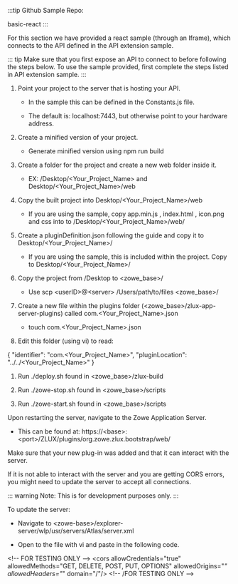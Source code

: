 <?xml version="1.0" encoding="UTF-8"?><?workdir /opt/dita-ot/out/.tmp?><?workdir-uri file:/opt/dita-ot/out/.tmp/?><?path2project ../../?><?path2project-uri ../../?><?path2rootmap-uri ../../?><topic xmlns:ditaarch="http://dita.oasis-open.org/architecture/2005/" xmlns:dita-ot="http://dita-ot.sourceforge.net/ns/201007/dita-ot" class="- topic/topic " ditaarch:DITAArchVersion="1.2" domains="(topic hi-d) (topic ut-d) (topic indexing-d) (topic hazard-d) (topic abbrev-d) (topic pr-d) (topic sw-d) (topic ui-d)" id="add-a-react-app-to-zowe" xtrf="file:/opt/dita-ot/data/extend/extend-desktop/react-sample.md" xtrc="topic:1;182:3"><title class="- topic/title " xtrf="file:/opt/dita-ot/data/extend/extend-desktop/react-sample.md" xtrc="title:1;182:3">Add a React app to Zowe</title><body class="- topic/body " xtrf="file:/opt/dita-ot/data/extend/extend-desktop/react-sample.md" xtrc="body:1;182:3"><p class="- topic/p " xtrf="file:/opt/dita-ot/data/extend/extend-desktop/react-sample.md" xtrc="p:1;182:3">:::tip Github Sample Repo:
<xref class="- topic/xref " href="https://github.com/zowe/webui-scenarios/tree/master/basic-react" format="html" scope="external" xtrf="file:/opt/dita-ot/data/extend/extend-desktop/react-sample.md" xtrc="xref:1;182:3">basic-react</xref>
:::</p><p class="- topic/p " xtrf="file:/opt/dita-ot/data/extend/extend-desktop/react-sample.md" xtrc="p:2;182:3">For this section we have provided a react sample (through an Iframe), which connects to the API defined in the API extension sample.</p><p class="- topic/p " xtrf="file:/opt/dita-ot/data/extend/extend-desktop/react-sample.md" xtrc="p:3;182:3">::: tip
Make sure that you first expose an API to connect to before following the steps below. To use the sample provided, first complete the steps listed in <xref class="- topic/xref " href="9a0bbf417284d2e2df871dc7106b6899a28d0dda.md" dita-ot:orig-format="markdown" format="dita" xtrf="file:/opt/dita-ot/data/extend/extend-desktop/react-sample.md" xtrc="xref:2;182:3">API extension sample</xref>.
:::</p></body><topic class="- topic/topic " ditaarch:DITAArchVersion="1.2" domains="(topic hi-d) (topic ut-d) (topic indexing-d) (topic hazard-d) (topic abbrev-d) (topic pr-d) (topic sw-d) (topic ui-d)" id="to-install" xtrf="file:/opt/dita-ot/data/extend/extend-desktop/react-sample.md" xtrc="topic:2;182:3"><title class="- topic/title " xtrf="file:/opt/dita-ot/data/extend/extend-desktop/react-sample.md" xtrc="title:2;182:3">To Install</title><body class="- topic/body " xtrf="file:/opt/dita-ot/data/extend/extend-desktop/react-sample.md" xtrc="body:2;182:3"><ol class="- topic/ol " xtrf="file:/opt/dita-ot/data/extend/extend-desktop/react-sample.md" xtrc="ol:1;182:3"><li class="- topic/li " xtrf="file:/opt/dita-ot/data/extend/extend-desktop/react-sample.md" xtrc="li:1;182:3"><p class="- topic/p " xtrf="file:/opt/dita-ot/data/extend/extend-desktop/react-sample.md" xtrc="p:4;182:3">Point your project to the server that is hosting your API.</p><ul class="- topic/ul " xtrf="file:/opt/dita-ot/data/extend/extend-desktop/react-sample.md" xtrc="ul:1;182:3"><li class="- topic/li " xtrf="file:/opt/dita-ot/data/extend/extend-desktop/react-sample.md" xtrc="li:2;182:3"><p class="- topic/p " xtrf="file:/opt/dita-ot/data/extend/extend-desktop/react-sample.md" xtrc="p:5;182:3">In the sample this can be defined in the <codeph class="+ topic/ph pr-d/codeph " xtrf="file:/opt/dita-ot/data/extend/extend-desktop/react-sample.md" xtrc="codeph:1;182:3">Constants.js</codeph> file.</p></li><li class="- topic/li " xtrf="file:/opt/dita-ot/data/extend/extend-desktop/react-sample.md" xtrc="li:3;182:3"><p class="- topic/p " xtrf="file:/opt/dita-ot/data/extend/extend-desktop/react-sample.md" xtrc="p:6;182:3">The default is: <codeph class="+ topic/ph pr-d/codeph " xtrf="file:/opt/dita-ot/data/extend/extend-desktop/react-sample.md" xtrc="codeph:2;182:3">localhost:7443</codeph>, but otherwise point to your hardware address.</p></li></ul></li><li class="- topic/li " xtrf="file:/opt/dita-ot/data/extend/extend-desktop/react-sample.md" xtrc="li:4;182:3"><p class="- topic/p " xtrf="file:/opt/dita-ot/data/extend/extend-desktop/react-sample.md" xtrc="p:7;182:3">Create a minified version of your project.</p><ul class="- topic/ul " xtrf="file:/opt/dita-ot/data/extend/extend-desktop/react-sample.md" xtrc="ul:2;182:3"><li class="- topic/li " xtrf="file:/opt/dita-ot/data/extend/extend-desktop/react-sample.md" xtrc="li:5;182:3"><p class="- topic/p " xtrf="file:/opt/dita-ot/data/extend/extend-desktop/react-sample.md" xtrc="p:8;182:3">Generate minified version using <codeph class="+ topic/ph pr-d/codeph " xtrf="file:/opt/dita-ot/data/extend/extend-desktop/react-sample.md" xtrc="codeph:3;182:3">npm run build</codeph></p></li></ul></li><li class="- topic/li " xtrf="file:/opt/dita-ot/data/extend/extend-desktop/react-sample.md" xtrc="li:6;182:3"><p class="- topic/p " xtrf="file:/opt/dita-ot/data/extend/extend-desktop/react-sample.md" xtrc="p:9;182:3">Create a folder for the project and create a new <codeph class="+ topic/ph pr-d/codeph " xtrf="file:/opt/dita-ot/data/extend/extend-desktop/react-sample.md" xtrc="codeph:4;182:3">web</codeph> folder inside it.</p><ul class="- topic/ul " xtrf="file:/opt/dita-ot/data/extend/extend-desktop/react-sample.md" xtrc="ul:3;182:3"><li class="- topic/li " xtrf="file:/opt/dita-ot/data/extend/extend-desktop/react-sample.md" xtrc="li:7;182:3"><p class="- topic/p " xtrf="file:/opt/dita-ot/data/extend/extend-desktop/react-sample.md" xtrc="p:10;182:3">EX: <codeph class="+ topic/ph pr-d/codeph " xtrf="file:/opt/dita-ot/data/extend/extend-desktop/react-sample.md" xtrc="codeph:5;182:3">/Desktop/&lt;Your_Project_Name&gt;</codeph> and <codeph class="+ topic/ph pr-d/codeph " xtrf="file:/opt/dita-ot/data/extend/extend-desktop/react-sample.md" xtrc="codeph:6;182:3">Desktop/&lt;Your_Project_Name&gt;/web</codeph></p></li></ul></li><li class="- topic/li " xtrf="file:/opt/dita-ot/data/extend/extend-desktop/react-sample.md" xtrc="li:8;182:3"><p class="- topic/p " xtrf="file:/opt/dita-ot/data/extend/extend-desktop/react-sample.md" xtrc="p:11;182:3">Copy the built project into <codeph class="+ topic/ph pr-d/codeph " xtrf="file:/opt/dita-ot/data/extend/extend-desktop/react-sample.md" xtrc="codeph:7;182:3">Desktop/&lt;Your_Project_Name&gt;/web</codeph></p><ul class="- topic/ul " xtrf="file:/opt/dita-ot/data/extend/extend-desktop/react-sample.md" xtrc="ul:4;182:3"><li class="- topic/li " xtrf="file:/opt/dita-ot/data/extend/extend-desktop/react-sample.md" xtrc="li:9;182:3"><p class="- topic/p " xtrf="file:/opt/dita-ot/data/extend/extend-desktop/react-sample.md" xtrc="p:12;182:3">If you are using the sample, copy <codeph class="+ topic/ph pr-d/codeph " xtrf="file:/opt/dita-ot/data/extend/extend-desktop/react-sample.md" xtrc="codeph:8;182:3">app.min.js</codeph> , <codeph class="+ topic/ph pr-d/codeph " xtrf="file:/opt/dita-ot/data/extend/extend-desktop/react-sample.md" xtrc="codeph:9;182:3">index.html</codeph> , <codeph class="+ topic/ph pr-d/codeph " xtrf="file:/opt/dita-ot/data/extend/extend-desktop/react-sample.md" xtrc="codeph:10;182:3">icon.png</codeph> and <codeph class="+ topic/ph pr-d/codeph " xtrf="file:/opt/dita-ot/data/extend/extend-desktop/react-sample.md" xtrc="codeph:11;182:3">css</codeph> into to <codeph class="+ topic/ph pr-d/codeph " xtrf="file:/opt/dita-ot/data/extend/extend-desktop/react-sample.md" xtrc="codeph:12;182:3">/Desktop/&lt;Your_Project_Name&gt;/web/</codeph></p></li></ul></li><li class="- topic/li " xtrf="file:/opt/dita-ot/data/extend/extend-desktop/react-sample.md" xtrc="li:10;182:3"><p class="- topic/p " xtrf="file:/opt/dita-ot/data/extend/extend-desktop/react-sample.md" xtrc="p:13;182:3">Create a <codeph class="+ topic/ph pr-d/codeph " xtrf="file:/opt/dita-ot/data/extend/extend-desktop/react-sample.md" xtrc="codeph:13;182:3">pluginDefinition.json</codeph> <xref class="- topic/xref " href="2aedf2a48aed02f068a67190ff7716f486c645fd.md#configuring-your-app-for-zowe" dita-ot:orig-format="markdown" format="dita" xtrf="file:/opt/dita-ot/data/extend/extend-desktop/react-sample.md" xtrc="xref:3;182:3">following the guide</xref> and copy it to <codeph class="+ topic/ph pr-d/codeph " xtrf="file:/opt/dita-ot/data/extend/extend-desktop/react-sample.md" xtrc="codeph:14;182:3">Desktop/&lt;Your_Project_Name&gt;/</codeph></p><ul class="- topic/ul " xtrf="file:/opt/dita-ot/data/extend/extend-desktop/react-sample.md" xtrc="ul:5;182:3"><li class="- topic/li " xtrf="file:/opt/dita-ot/data/extend/extend-desktop/react-sample.md" xtrc="li:11;182:3"><p class="- topic/p " xtrf="file:/opt/dita-ot/data/extend/extend-desktop/react-sample.md" xtrc="p:14;182:3">If you are using the sample, this is included within the project. Copy to <codeph class="+ topic/ph pr-d/codeph " xtrf="file:/opt/dita-ot/data/extend/extend-desktop/react-sample.md" xtrc="codeph:15;182:3">Desktop/&lt;Your_Project_Name&gt;/</codeph></p></li></ul></li><li class="- topic/li " xtrf="file:/opt/dita-ot/data/extend/extend-desktop/react-sample.md" xtrc="li:12;182:3"><p class="- topic/p " xtrf="file:/opt/dita-ot/data/extend/extend-desktop/react-sample.md" xtrc="p:15;182:3">Copy the project from <codeph class="+ topic/ph pr-d/codeph " xtrf="file:/opt/dita-ot/data/extend/extend-desktop/react-sample.md" xtrc="codeph:16;182:3">/Desktop</codeph> to <codeph class="+ topic/ph pr-d/codeph " xtrf="file:/opt/dita-ot/data/extend/extend-desktop/react-sample.md" xtrc="codeph:17;182:3">&lt;zowe_base&gt;/</codeph></p><ul class="- topic/ul " xtrf="file:/opt/dita-ot/data/extend/extend-desktop/react-sample.md" xtrc="ul:6;182:3"><li class="- topic/li " xtrf="file:/opt/dita-ot/data/extend/extend-desktop/react-sample.md" xtrc="li:13;182:3"><p class="- topic/p " xtrf="file:/opt/dita-ot/data/extend/extend-desktop/react-sample.md" xtrc="p:16;182:3">Use <codeph class="+ topic/ph pr-d/codeph " xtrf="file:/opt/dita-ot/data/extend/extend-desktop/react-sample.md" xtrc="codeph:18;182:3">scp &lt;userID&gt;@&lt;server&gt; /Users/path/to/files &lt;zowe_base&gt;/</codeph></p></li></ul></li><li class="- topic/li " xtrf="file:/opt/dita-ot/data/extend/extend-desktop/react-sample.md" xtrc="li:14;182:3"><p class="- topic/p " xtrf="file:/opt/dita-ot/data/extend/extend-desktop/react-sample.md" xtrc="p:17;182:3">Create a new file within the plugins folder (<codeph class="+ topic/ph pr-d/codeph " xtrf="file:/opt/dita-ot/data/extend/extend-desktop/react-sample.md" xtrc="codeph:19;182:3">&lt;zowe_base&gt;/zlux-app-server-plugins</codeph>) called <codeph class="+ topic/ph pr-d/codeph " xtrf="file:/opt/dita-ot/data/extend/extend-desktop/react-sample.md" xtrc="codeph:20;182:3">com.&lt;Your_Project_Name&gt;.json</codeph></p><ul class="- topic/ul " xtrf="file:/opt/dita-ot/data/extend/extend-desktop/react-sample.md" xtrc="ul:7;182:3"><li class="- topic/li " xtrf="file:/opt/dita-ot/data/extend/extend-desktop/react-sample.md" xtrc="li:15;182:3"><p class="- topic/p " xtrf="file:/opt/dita-ot/data/extend/extend-desktop/react-sample.md" xtrc="p:18;182:3"><codeph class="+ topic/ph pr-d/codeph " xtrf="file:/opt/dita-ot/data/extend/extend-desktop/react-sample.md" xtrc="codeph:21;182:3">touch com.&lt;Your_Project_Name&gt;.json</codeph></p></li></ul></li><li class="- topic/li " xtrf="file:/opt/dita-ot/data/extend/extend-desktop/react-sample.md" xtrc="li:16;182:3"><p class="- topic/p " xtrf="file:/opt/dita-ot/data/extend/extend-desktop/react-sample.md" xtrc="p:19;182:3">Edit this folder (using vi) to read:</p></li></ol><codeblock class="+ topic/pre pr-d/codeblock " xml:space="preserve" outputclass="json" xtrf="file:/opt/dita-ot/data/extend/extend-desktop/react-sample.md" xtrc="codeblock:1;182:3">{
  "identifier": "com.&lt;Your_Project_Name&gt;",
  "pluginLocation": "../../&lt;Your_Project_Name&gt;"
}</codeblock><ol class="- topic/ol " xtrf="file:/opt/dita-ot/data/extend/extend-desktop/react-sample.md" xtrc="ol:2;182:3"><li class="- topic/li " xtrf="file:/opt/dita-ot/data/extend/extend-desktop/react-sample.md" xtrc="li:17;182:3"><p class="- topic/p " xtrf="file:/opt/dita-ot/data/extend/extend-desktop/react-sample.md" xtrc="p:20;182:3">Run <codeph class="+ topic/ph pr-d/codeph " xtrf="file:/opt/dita-ot/data/extend/extend-desktop/react-sample.md" xtrc="codeph:22;182:3">./deploy.sh</codeph> found in <codeph class="+ topic/ph pr-d/codeph " xtrf="file:/opt/dita-ot/data/extend/extend-desktop/react-sample.md" xtrc="codeph:23;182:3">&lt;zowe_base&gt;/zlux-build</codeph></p></li><li class="- topic/li " xtrf="file:/opt/dita-ot/data/extend/extend-desktop/react-sample.md" xtrc="li:18;182:3"><p class="- topic/p " xtrf="file:/opt/dita-ot/data/extend/extend-desktop/react-sample.md" xtrc="p:21;182:3">Run <codeph class="+ topic/ph pr-d/codeph " xtrf="file:/opt/dita-ot/data/extend/extend-desktop/react-sample.md" xtrc="codeph:24;182:3">./zowe-stop.sh</codeph> found in <codeph class="+ topic/ph pr-d/codeph " xtrf="file:/opt/dita-ot/data/extend/extend-desktop/react-sample.md" xtrc="codeph:25;182:3">&lt;zowe_base&gt;/scripts</codeph></p></li><li class="- topic/li " xtrf="file:/opt/dita-ot/data/extend/extend-desktop/react-sample.md" xtrc="li:19;182:3"><p class="- topic/p " xtrf="file:/opt/dita-ot/data/extend/extend-desktop/react-sample.md" xtrc="p:22;182:3">Run <codeph class="+ topic/ph pr-d/codeph " xtrf="file:/opt/dita-ot/data/extend/extend-desktop/react-sample.md" xtrc="codeph:26;182:3">./zowe-start.sh</codeph> found in <codeph class="+ topic/ph pr-d/codeph " xtrf="file:/opt/dita-ot/data/extend/extend-desktop/react-sample.md" xtrc="codeph:27;182:3">&lt;zowe_base&gt;/scripts</codeph></p></li></ol></body></topic><topic class="- topic/topic " ditaarch:DITAArchVersion="1.2" domains="(topic hi-d) (topic ut-d) (topic indexing-d) (topic hazard-d) (topic abbrev-d) (topic pr-d) (topic sw-d) (topic ui-d)" id="verify-the-install" xtrf="file:/opt/dita-ot/data/extend/extend-desktop/react-sample.md" xtrc="topic:3;182:3"><title class="- topic/title " xtrf="file:/opt/dita-ot/data/extend/extend-desktop/react-sample.md" xtrc="title:3;182:3">Verify the Install</title><body class="- topic/body " xtrf="file:/opt/dita-ot/data/extend/extend-desktop/react-sample.md" xtrc="body:3;182:3"><p class="- topic/p " xtrf="file:/opt/dita-ot/data/extend/extend-desktop/react-sample.md" xtrc="p:23;182:3">Upon restarting the server, navigate to the Zowe Application Server.</p><ul class="- topic/ul " xtrf="file:/opt/dita-ot/data/extend/extend-desktop/react-sample.md" xtrc="ul:8;182:3"><li class="- topic/li " xtrf="file:/opt/dita-ot/data/extend/extend-desktop/react-sample.md" xtrc="li:20;182:3"><p class="- topic/p " xtrf="file:/opt/dita-ot/data/extend/extend-desktop/react-sample.md" xtrc="p:24;182:3">This can be found at: <codeph class="+ topic/ph pr-d/codeph " xtrf="file:/opt/dita-ot/data/extend/extend-desktop/react-sample.md" xtrc="codeph:28;182:3">https://&lt;base&gt;:&lt;port&gt;/ZLUX/plugins/org.zowe.zlux.bootstrap/web/</codeph></p></li></ul><p class="- topic/p " xtrf="file:/opt/dita-ot/data/extend/extend-desktop/react-sample.md" xtrc="p:25;182:3">Make sure that your new plug-in was added and that it can interact with the server.</p><p class="- topic/p " xtrf="file:/opt/dita-ot/data/extend/extend-desktop/react-sample.md" xtrc="p:26;182:3">If it is not able to interact with the server and you are getting CORS errors, you might need to update the server to accept all connections.</p><p class="- topic/p " xtrf="file:/opt/dita-ot/data/extend/extend-desktop/react-sample.md" xtrc="p:27;182:3">::: warning
Note: This is for development purposes only.
:::</p><p class="- topic/p " xtrf="file:/opt/dita-ot/data/extend/extend-desktop/react-sample.md" xtrc="p:28;182:3">To update the server:</p><ul class="- topic/ul " xtrf="file:/opt/dita-ot/data/extend/extend-desktop/react-sample.md" xtrc="ul:9;182:3"><li class="- topic/li " xtrf="file:/opt/dita-ot/data/extend/extend-desktop/react-sample.md" xtrc="li:21;182:3"><p class="- topic/p " xtrf="file:/opt/dita-ot/data/extend/extend-desktop/react-sample.md" xtrc="p:29;182:3">Navigate to <codeph class="+ topic/ph pr-d/codeph " xtrf="file:/opt/dita-ot/data/extend/extend-desktop/react-sample.md" xtrc="codeph:29;182:3">&lt;zowe-base&gt;/explorer-server/wlp/usr/servers/Atlas/server.xml</codeph></p></li><li class="- topic/li " xtrf="file:/opt/dita-ot/data/extend/extend-desktop/react-sample.md" xtrc="li:22;182:3"><p class="- topic/p " xtrf="file:/opt/dita-ot/data/extend/extend-desktop/react-sample.md" xtrc="p:30;182:3">Open to the file with vi and paste in the following code.</p></li></ul><codeblock class="+ topic/pre pr-d/codeblock " xml:space="preserve" outputclass="javascript" xtrf="file:/opt/dita-ot/data/extend/extend-desktop/react-sample.md" xtrc="codeblock:2;182:3">&lt;!-- FOR TESTING ONLY --&gt;
    &lt;cors allowCredentials="true" allowedMethods="GET, DELETE, POST, PUT, OPTIONS" allowedOrigins="*" allowedHeaders="*" domain="/"/&gt;
&lt;!-- /FOR TESTING ONLY --&gt;</codeblock></body></topic></topic>